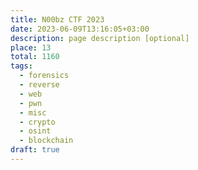 ```yaml
---
title: N00bz CTF 2023
date: 2023-06-09T13:16:05+03:00
description: page description [optional]
place: 13
total: 1160
tags:
  - forensics
  - reverse
  - web
  - pwn
  - misc
  - crypto
  - osint
  - blockchain
draft: true
---
```




